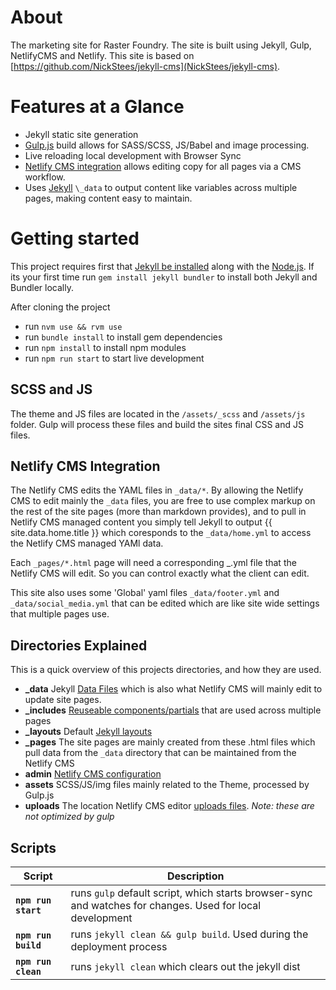 # About

The marketing site for Raster Foundry. The site is built using Jekyll, Gulp, NetlifyCMS and Netlify. This site is based on [https://github.com/NickStees/jekyll-cms](NickStees/jekyll-cms).

# Features at a Glance

- Jekyll static site generation
- [Gulp.js](https://gulpjs.com/) build allows for SASS/SCSS, JS/Babel and image processing.
- Live reloading local development with Browser Sync
- [Netlify CMS integration](https://www.netlifycms.org/) allows editing copy for all pages via a CMS workflow.
- Uses [Jekyll](https://jekyllrb.com/docs/datafiles/) `\_data` to output content like variables across multiple pages, making content easy to maintain.

# Getting started

This project requires first that [Jekyll be installed](https://jekyllrb.com/docs/installation/) along with the [Node.js](https://nodejs.org/en/download/). If its your first time run `gem install jekyll bundler` to install both Jekyll and Bundler locally.

After cloning the project

- run `nvm use && rvm use`
- run `bundle install` to install gem dependencies
- run `npm install` to install npm modules
- run `npm run start` to start live development

## SCSS and JS

The theme and JS files are located in the `/assets/_scss` and `/assets/js` folder. Gulp will process these files and build the sites final CSS and JS files.

## Netlify CMS Integration

The Netlify CMS edits the YAML files in `_data/*`. By allowing the Netlify CMS to edit mainly the `_data` files, you are free to use complex markup on the rest of the site pages (more than markdown provides), and to pull in Netlify CMS managed content you simply tell Jekyll to output {{ site.data.home.title }} which coresponds to the `_data/home.yml` to access the Netlify CMS managed YAMl data.

Each `_pages/*.html` page will need a corresponding \_.yml file that the Netlify CMS will edit. So you can control exactly what the client can edit.

This site also uses some 'Global' yaml files `_data/footer.yml` and `_data/social_media.yml` that can be edited which are like site wide settings that multiple pages use.

## Directories Explained

This is a quick overview of this projects directories, and how they are used.

- **\_data** Jekyll [Data Files](https://jekyllrb.com/docs/datafiles/) which is also what Netlify CMS will mainly edit to update site pages.
- **\_includes** [Reuseable components/partials](https://jekyllrb.com/docs/includes/) that are used across multiple pages
- **\_layouts** Default [Jekyll layouts](https://jekyllrb.com/docs/step-by-step/04-layouts/)
- **\_pages** The site pages are mainly created from these .html files which pull data from the `_data` directory that can be maintained from the Netlify CMS
- **admin** [Netlify CMS configuration](https://www.netlifycms.org/docs/add-to-your-site/)
- **assets** SCSS/JS/img files mainly related to the Theme, processed by Gulp.js
- **uploads** The location Netlify CMS editor [uploads files](https://www.netlifycms.org/docs/configuration-options/#media-library). _Note: these are not optimized by gulp_

## Scripts

<!-- prettier-ignore -->
| Script | Description |
|-|-|
| **`npm run start`** | runs `gulp` default script, which starts browser-sync and watches for changes. Used for local development |
| **`npm run build`** | runs `jekyll clean && gulp build`. Used during the deployment process |
| **`npm run clean`** | runs `jekyll clean` which clears out the jekyll dist |
